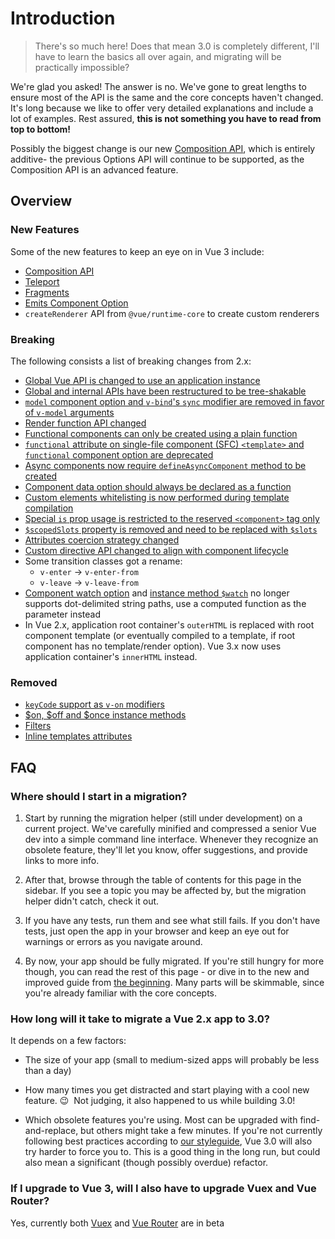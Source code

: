 # Introduction

> There's so much here! Does that mean 3.0 is completely different, I'll have to learn the basics all over again, and migrating will be practically impossible?

We're glad you asked! The answer is no. We've gone to great lengths to ensure most of the API is the same and the core concepts haven't changed. It's long because we like to offer very detailed explanations and include a lot of examples. Rest assured, **this is not something you have to read from top to bottom!**

Possibly the biggest change is our new [Composition API](/guide/composition-api-introduction.html), which is entirely additive- the previous Options API will continue to be supported, as the Composition API is an advanced feature.

## Overview

### New Features

Some of the new features to keep an eye on in Vue 3 include:

- [Composition API](/guide/composition-api-introduction.html)
- [Teleport](/guide/teleport.html)
- [Fragments](/guide/migration/fragments.html)
- [Emits Component Option](/guide/component-custom-events.html)
- `createRenderer` API from `@vue/runtime-core` to create custom renderers

### Breaking

The following consists a list of breaking changes from 2.x:

- [Global Vue API is changed to use an application instance](/guide/migration/global-api.html)
- [Global and internal APIs have been restructured to be tree-shakable](/guide/migration/global-api-treeshaking.html)
- [`model` component option and `v-bind`'s `sync` modifier are removed in favor of `v-model` arguments](/guide/migration/v-model.html)
- [Render function API changed](/guide/migration/render-function-api.html)
- [Functional components can only be created using a plain function](/guide/migration/functional-components.html)
- [`functional` attribute on single-file component (SFC) `<template>` and `functional` component option are deprecated](/guide/migration/functional-components.html)
- [Async components now require `defineAsyncComponent` method to be created](/guide/migration/async-components.html)
- [Component data option should always be declared as a function](/guide/migration/data-option.html)
- [Custom elements whitelisting is now performed during template compilation](/guide/migration/custom-elements-interop.html)
- [Special `is` prop usage is restricted to the reserved `<component>` tag only](/guide/migration/custom-elements-interop.html)
- [`$scopedSlots` property is removed and need to be replaced with `$slots`](/guide/migration/slots-unification.html)
- [Attributes coercion strategy changed](/guide/migration/attribute-coercion.html)
- [Custom directive API changed to align with component lifecycle](/guide/migration/custom-directives.html)
- Some transition classes got a rename:
  - `v-enter` -> `v-enter-from`
  - `v-leave` -> `v-leave-from`
- [Component watch option](/api/options-data.html#watch) and [instance method `$watch`](/api/instance-methods.html#watch) no longer supports dot-delimited string paths, use a computed function as the parameter instead
- In Vue 2.x, application root container's `outerHTML` is replaced with root component template (or eventually compiled to a template, if root component has no template/render option). Vue 3.x now uses application container's `innerHTML` instead.

### Removed

- [`keyCode` support as `v-on` modifiers](/guide/migration/keycode-modifiers.html)
- [$on, $off and \$once instance methods](/guide/migration/events-api.html)
- [Filters](/guide/migration/filters.html)
- [Inline templates attributes](/guide/migration/inline-template-attribute.html)

## FAQ

### Where should I start in a migration?

1. Start by running the migration helper (still under development) on a current project. We've carefully minified and compressed a senior Vue dev into a simple command line interface. Whenever they recognize an obsolete feature, they'll let you know, offer suggestions, and provide links to more info.

2. After that, browse through the table of contents for this page in the sidebar. If you see a topic you may be affected by, but the migration helper didn't catch, check it out.

3. If you have any tests, run them and see what still fails. If you don't have tests, just open the app in your browser and keep an eye out for warnings or errors as you navigate around.

4. By now, your app should be fully migrated. If you're still hungry for more though, you can read the rest of this page - or dive in to the new and improved guide from [the beginning](#overview). Many parts will be skimmable, since you're already familiar with the core concepts.

### How long will it take to migrate a Vue 2.x app to 3.0?

It depends on a few factors:

- The size of your app (small to medium-sized apps will probably be less than a day)

- How many times you get distracted and start playing with a cool new feature. 😉 &nbsp;Not judging, it also happened to us while building 3.0!

- Which obsolete features you're using. Most can be upgraded with find-and-replace, but others might take a few minutes. If you're not currently following best practices according to [our styleguide](/style-guide/), Vue 3.0 will also try harder to force you to. This is a good thing in the long run, but could also mean a significant (though possibly overdue) refactor.

### If I upgrade to Vue 3, will I also have to upgrade Vuex and Vue Router?

Yes, currently both [Vuex](https://github.com/vuejs/vuex/tree/4.0#vuex-4) and [Vue Router](https://github.com/vuejs/vue-router-next) are in beta
